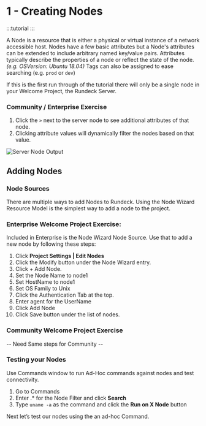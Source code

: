 # 1 - Creating Nodes

:::tutorial
:::

A Node is a resource that is either a physical or virtual instance of a network accessible host. Nodes have a few basic attributes but a Node's attributes can be extended to include arbitrary named key/value pairs. Attributes typically describe the properties of a node or reflect the state of the node. *(e.g. OSVersion: Ubuntu 18.04)* Tags can also be assigned to ease searching (e.g. `prod` or `dev`)

If this is the first run through of the tutorial there will only be a single node in your Welcome Project, the Rundeck Server.


### Community / Enterprise Exercise

1. Click the `>` next to the server node to see additional attributes of that node.
1. Clicking attribute values will dynamically filter the nodes based on that value.

![Server Node Output](~@assets/img/tutorial-nodes-serveronly.png)

## Adding Nodes

### Node Sources

There are multiple ways to add Nodes to Rundeck. Using the Node Wizard Resource Model is the simplest way to add a node to the project.

### Enterprise Welcome Project Exercise:

Included in Enterprise is the Node Wizard Node Source.  Use that to add a new node by following these steps:

1. Click **Project Settings | Edit Nodes**
1. Click the Modify button under the Node Wizard entry.
1. Click + Add Node.
1. Set the Node Name to node1
1. Set HostName to node1
1. Set OS Family to Unix
1. Click the Authentication Tab at the top.
1. Enter agent for the UserName
1. Click Add Node
1. Click Save button under the list of nodes.

### Community Welcome Project Exercise

-- Need Same steps for Community --

### Testing your Nodes
Use Commands window to run Ad-Hoc commands against nodes and test connectivity.

1. Go to Commands
1. Enter .* for the Node Filter and click **Search**
1. Type `uname -a` as the command and click the **Run on X Node** button


Next let’s test our nodes using the an ad-hoc Command.
